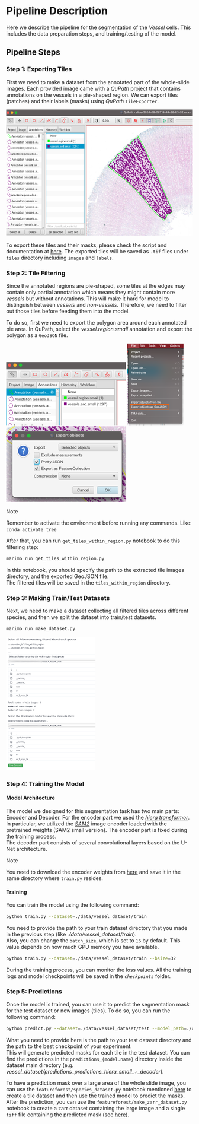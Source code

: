 # Pipeline Description
Here we describe the pipeline for the segmentation of the *Vessel* cells. This includes the data preparation steps, and training/testing of the model.

## Pipeline Steps

### Step 1: Exporting Tiles
First we need to make a dataset from the annotated part of the whole-slide images. Each provided image came with a *QuPath* project that contains annotations on the vessels in a pie-shaped region. We can export tiles (patches) and their labels (masks) using *QuPath* `TileExporter`.  

<img src="../assets/vessel/qp_annotations.png" height="340px">  

To export these tiles and their masks, please check the script and documentation at [here](../QuPath/README.md). The exported tiles will be saved as `.tif` files under `tiles` directory including `images` and `labels`.

### Step 2: Tile Filtering
Since the annotated regions are pie-shaped, some tiles at the edges may contain only partial annotation which means they might contain more *vessels* but without annotations. This will make it hard for model to distinguish between *vessels* and *non-vessels*. Therefore, we need to filter out those tiles before feeding them into the model.  

To do so, first we need to export the polygon area around each annotated pie area. In QuPath, select the *vessel.region.small* annotation and export the polygon as a `GeoJSON` file.

<img src="../assets/vessel/qp_ex_geo_1.png" height="170px">

<img src="../assets/vessel/qp_ex_geo_2.png" height="220px">

<img src="../assets/vessel/qp_ex_geo_3.png" height="204px">

<br>

> [!NOTE] 
> Remember to activate the environment before running any commands.
> Like: `conda activate tree`

After that, you can run `get_tiles_within_region.py` notebook to do this filtering step:
```bash
marimo run get_tiles_within_region.py
```
In this notebook, you should specify the path to the extracted tile images directory, and the exported GeoJSON file.  
The filtered tiles will be saved in the `tiles_within_region` directory.

### Step 3: Making Train/Test Datasets
Next, we need to make a dataset collecting all filtered tiles across different species, and then we split the dataset into train/test datasets.
```bash
marimo run make_dataset.py
```

<img src="../assets/vessel/make_ds.png" height="360px">


### Step 4: Training the Model
#### Model Architecture
The model we designed for this segmentation task has two main parts: Encoder and Decoder. For the encoder part we used the [*hiera transformer*](https://github.com/facebookresearch/hiera). In particular, we utilized the [*SAM2*](https://github.com/facebookresearch/sam2) image encoder loaded with the pretrained weights (SAM2 small version). The encoder part is fixed during the training process.  
The decoder part consists of several convolutional layers based on the U-Net architecture.  

> [!NOTE]
> You need to download the encoder weights from [here](https://drive.google.com/file/d/1iXzxcxCmeIKcuMB-_4mxxEPGdXAU4bPI/view?usp=sharing) and save it in the same directory where `train.py` resides.

#### Training
You can train the model using the following command:
```bash
python train.py --dataset=./data/vessel_dataset/train
```
You need to provide the path to your train dataset directory that you made in the previous step (like *./data/vessel_dataset/train*).  
Also, you can change the `batch_size`, which is set to `16` by default. This value depends on how much GPU memory you have available. 
```bash
python train.py --dataset=./data/vessel_dataset/train --bsize=32
```
During the training process, you can monitor the loss values. All the training logs and model checkpoints will be saved in the *`checkpoints`* folder.  


### Step 5: Predictions
Once the model is trained, you can use it to predict the segmentation mask for the test dataset or new images (tiles). To do so, you can run the following command:
```bash
python predict.py --dataset=./data/vessel_dataset/test --model_path=./checkpoints/<your_experiment_folder>/model_best.pth
```
What you need to provide here is the path to your test dataset directory and the path to the best checkpoint of your experiment.  
This will generate predicted masks for each tile in the test dataset. You can find the predictions in the `predictions_{model.name}` directory inside the dataset main directory (e.g. *vessel_dataset/predictions_predictions_hiera_small_+_decoder*).  

To have a prediction mask over a large area of the whole slide image, you can use the `featureforest/species_dataset.py` notebook mentioned [here](../featureforest/README.md#step-1-data-preparation) to create a tile dataset and then use the trained model to predict the masks. After the prediction, you can use the `featureforest/make_zarr_dataset.py` notebook to create a zarr dataset containing the large image and a single `tiff` file containing the predicted mask (see [here](../featureforest/README.md#step-5-make-zarr-dataset)).  
